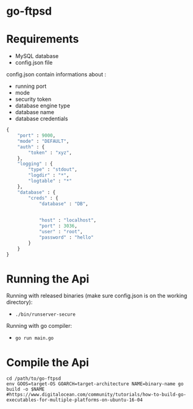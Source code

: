 # go-ftpsd

# Requirements

- MySQL database
- config.json file


config.json contain informations about :
- running port
- mode
- security token
- database engine type
- database name
- database credentials

```python
{
    "port" : 9000,
    "mode" : "DEFAULT",     
    "auth" : {
        "token" : "xyz",   
    },
    "logging" : {
        "type" : "stdout",
        "logdir" : "*",
        "logtable" : "*"
    },
    "database" : {
        "creds" : {
            "database" : "DB", 
                                     

            "host" : "localhost",
            "port" : 3036,
            "user" : "root",
            "password" : "hello"
        }
    }
}
```

# Running the Api

Running with released binaries (make sure config.json is on the working directory):

- `./bin/runserver-secure`

Running with go compiler:

- `go run main.go`

# Compile the Api

```shell
cd /path/to/go-ftpsd
env GOOS=target-OS GOARCH=target-architecture NAME=binary-name go build -o $NAME
#https://www.digitalocean.com/community/tutorials/how-to-build-go-executables-for-multiple-platforms-on-ubuntu-16-04
```
